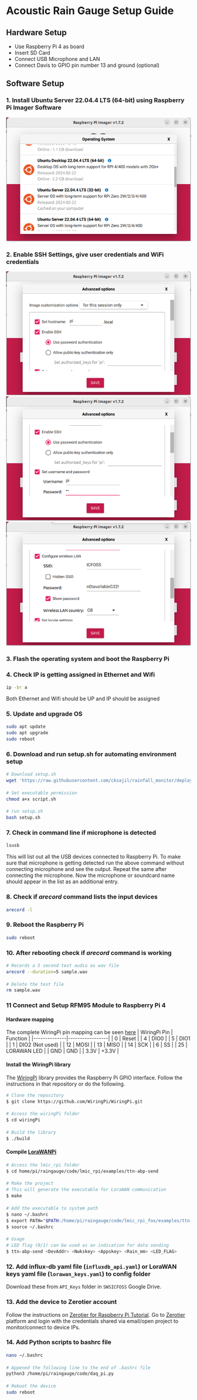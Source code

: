 # Acoustic Rain Gauge Setup Guide

## Hardware Setup
- Use Raspberry Pi 4 as board 
- Insert SD Card
- Connect USB Microphone and LAN
- Connect Davis to GPIO pin number 13 and ground (optional)

## Software Setup
### 1. Install Ubuntu Server 22.04.4 LTS (64-bit) using **Raspberry Pi Imager** Software
![screenshot_1](./images/screenshot_1.png)

### 2. Enable SSH Settings, give user credentials and WiFi credentials
![screenshot_2](./images/screenshot_2.png)
![screenshot_3](./images/screenshot_3.png)
![screenshot_4](./images/screenshot_4.png)

### 3. Flash the operating system and boot the Raspberry Pi

### 4. Check IP is getting assigned in Ethernet and Wifi

```bash
ip -br a
```
Both Ethernet and Wifi should be UP and IP should be assigned

### 5. Update and upgrade OS

```bash
sudo apt update
sudo apt upgrade
sudo reboot
```

### 6. Download and run setup.sh for automating environment setup

```bash
# Download setup.sh
wget 'https://raw.githubusercontent.com/cksajil/rainfall_monitor/deployment/setup.sh'

# Set executable permission
chmod a+x script.sh

# run setup.sh
bash setup.sh
```

### 7. Check in command line if microphone is detected
```bash
lsusb
```
This will list out all the USB devices connected to Raspberry Pi. To make sure that microphone is getting detected run the above command without connecting microphone and see the output. Repeat the same after connecting the microphone. Now the microphone or soundcard name should appear in the list as an additional entry.

### 8. Check if $arecord$ command lists the input devices
```bash
arecord -l
```

### 9. Reboot the Raspberry Pi
```bash
sudo reboot
```

### 10. After rebooting check if $arecord$ command is working
```bash
# Records a 5 second test audio as wav file
arecord --duration=5 sample.wav

# Delete the test file
rm sample.wav
```

### 11 Connect and Setup RFM95 Module to Raspberry Pi 4
#### Hardware mapping 

The complete WiringPi pin mapping can be seen [here](https://raw.githubusercontent.com/cksajil/rainfall_monitor/deployment/lmic_rpi/raspberry_pi_wiring_gpio_pins.png) 
| WiringPi Pin | Function        |
|--------------|-----------------|
| 0            | Reset           |
| 4            | DIO0            |
| 5            | DIO1            |
| 1            | DIO2 (Not used) |
| 12           | MOSI            |
| 13           | MISO            |
| 14           | SCK             |
| 6            | SS              |
| 25           | LORAWAN LED     |
| GND          | GND             |
| 3.3V         | +3.3V           |

#### Install the WiringPi library 

The [WiringPi](https://github.com/WiringPi/WiringPi) library provides the Raspberry Pi GPIO interface. Follow the instructions in that repository or do the following.

```bash
# Clone the repository 
$ git clone https://github.com/WiringPi/WiringPi.git 

# Access the wiringPi folder 
$ cd wiringPi 

# Build the library
$ ./build 
```

#### Compile [LoraWANPi](https://github.com/lucasmaziero/lmic-rpi-fox.git) 

```bash
# Access the lmic_rpi folder 
$ cd home/pi/raingauge/code/lmic_rpi/examples/ttn-abp-send 

# Make the project 
# This will generate the executable for LoraWAN communication
$ make 

# Add the executable to system path
$ nano ~/.bashrc
$ export PATH="$PATH:/home/pi/raingauge/code/lmic_rpi_fox/examples/ttn-abp-send"
$ source ~/.bashrc

# Usage
# LED flag (0/1) can be used as an indication for data sending
$ ttn-abp-send <DevAddr> <Nwkskey> <Appskey> <Rain_mm> <LED_FLAG>
```

### 12. Add influx-db yaml file (`influxdb_api.yaml`) or LoraWAN keys yaml file (`lorawan_keys.yaml`) to config folder
Download these from `API_Keys` folder in `SWSICFOSS`  Google Drive. 

### 13. Add the device to Zerotier account

Follow the instructions on [Zerotier for Raspberry Pi Tutorial](https://pimylifeup.com/raspberry-pi-zerotier/). Go to  [Zerotier](https://my.zerotier.com/) platform and login with the credentials shared via email/open project to monitor/connect to device IPs.

### 14. Add Python scripts to bashrc file  

```bash
nano ~/.bashrc

# Appened the following line to the end of .bashrc file 
python3 /home/pi/raingauge/code/daq_pi.py

# Reboot the device
sudo reboot
```


